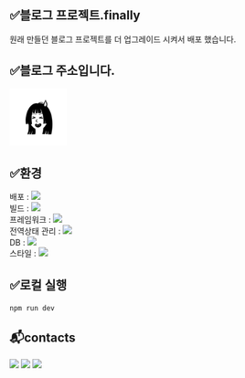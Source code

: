   
## ✅블로그 프로젝트.finally
원래 만들던 블로그 프로젝트를 더 업그레이드 시켜서 배포 했습니다.
  
## ✅블로그 주소입니다.
[<img src="public/my-notion-face-portrait.png" width="100px" height="100px"/>](https://finally-blog-n8jcmx0yu-paskals-projects-1991f502.vercel.app/)
  
## ✅환경
배포 : [<img src="https://img.shields.io/badge/-vercel-transparent?logo=vercel&logoColor=white" />](https://vercel.com/)  
빌드 : [<img src="https://img.shields.io/badge/-Node-transparent?logo=node.js&logoColor=white" />](https://nodejs.org/ko/about)  
프레임워크 : [<img src="https://img.shields.io/badge/-Next-transparent?logo=next.js&logoColor=white" margin="10px"/>](https://vercel.com/frameworks/nextjs?utm_source=next_site&utm_medium=showcase_redesign&utm_campaign=hero_cta)  
전역상태 관리 : [<img src="https://img.shields.io/badge/-zustand-transparent?logo=zustand&logoColor=white" />](https://zustand.docs.pmnd.rs/getting-started/introduction)  
DB : [<img src="https://img.shields.io/badge/-notion-transparent?logo=notion&logoColor=white" />](https://developers.notion.com/)  
스타일 : [<img src="https://img.shields.io/badge/-tailwindcss-transparent?logo=tailwindcss&logoColor=white" />](https://tailwindcss.com/docs/installation/using-vite)  
  
## ✅로컬 실행
```npm run dev```
  
  
## 📬contacts
[<img src="https://img.shields.io/badge/-cosmoyj7733@gmail.com-EA4335?logo=gmail&logoColor=white" />]() <img src="https://img.shields.io/badge/-cosmoyj@naver.com-03C75A?logo=naver&logoColor=white" /> <img src="https://img.shields.io/badge/-@Paskal_codeat-000000?logo=x&logoColor=white" />
